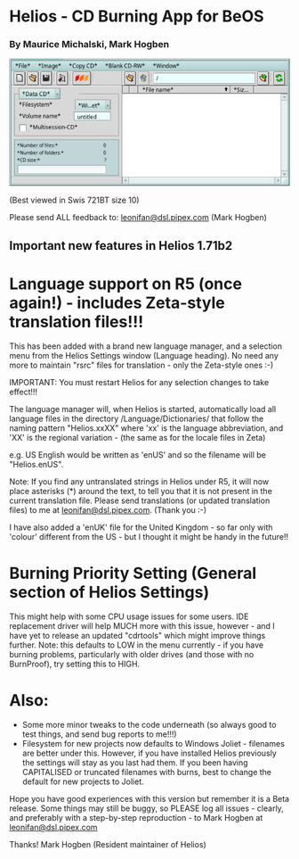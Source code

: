 # Helios - CD Burning App for BeOS
### By Maurice Michalski, Mark Hogben

![screenshot](screenshot1.png)

(Best viewed in Swis 721BT size 10)

Please send ALL feedback to:
leonifan@dsl.pipex.com (Mark Hogben)



Important new features in Helios 1.71b2
-----------------------------------------------------------

Language support on R5 (once again!) - includes Zeta-style translation files!!!
============================================

This has been added with a brand new language manager, and a selection menu from the Helios Settings window (Language heading). No need any more to maintain "rsrc" files for translation - only the Zeta-style ones :-)

IMPORTANT: You must restart Helios for any selection changes to take effect!!!

The language manager will, when Helios is started, automatically load all language files in the directory <helios dir>/Language/Dictionaries/ that follow the naming pattern "Helios.xxXX" where 'xx' is the language abbreviation, and 'XX' is the regional variation - (the same as for the locale files in Zeta)

e.g. US English would be written as 'enUS' and so the filename will be "Helios.enUS".

Note: If you find any untranslated strings in Helios under R5, it will now place asterisks (*) around the text, to tell you that it is not present in the current translation file. Please send translations (or updated translation files) to me at leonifan@dsl.pipex.com. (Thank you :-)

I have also added a 'enUK' file for the United Kingdom - so far only with 'colour' different from the US - but I thought it might be handy in the future!!


Burning Priority Setting (General section of Helios Settings)
==================================

This might help with some CPU usage issues for some users. IDE replacement driver will help MUCH more with this issue, however - and I have yet to release an updated "cdrtools" which might improve things further.
Note: this defaults to LOW in the menu currently - if you have burning problems, particularly with older drives (and those with no BurnProof), try setting this to HIGH.


Also:
===
- Some more minor tweaks to the code underneath (so always good to test things, and send bug reports to me!!!)
- Filesystem for new projects now defaults to Windows Joliet - filenames are better under this. However, if you have installed Helios previously the settings will stay as you last had them. If you been having CAPITALISED or truncated filenames with burns, best to change the default for new projects to Joliet.


Hope you have good experiences with this version but remember it is a Beta release. Some things may still be buggy, so PLEASE log all issues - clearly, and preferably with a step-by-step reproduction - to Mark Hogben at leonifan@dsl.pipex.com

Thanks!
Mark Hogben
(Resident maintainer of Helios)
